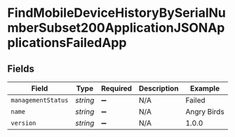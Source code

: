 # FindMobileDeviceHistoryBySerialNumberSubset200ApplicationJSONApplicationsFailedApp


## Fields

| Field              | Type               | Required           | Description        | Example            |
| ------------------ | ------------------ | ------------------ | ------------------ | ------------------ |
| `managementStatus` | *string*           | :heavy_minus_sign: | N/A                | Failed             |
| `name`             | *string*           | :heavy_minus_sign: | N/A                | Angry Birds        |
| `version`          | *string*           | :heavy_minus_sign: | N/A                | 1.0.0              |